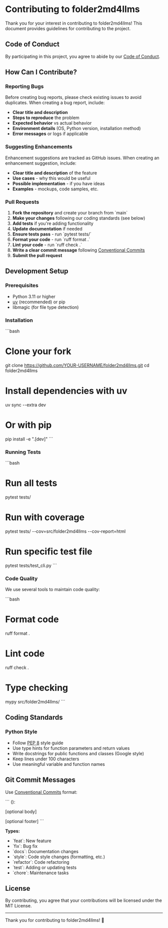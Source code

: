 # Contributing to folder2md4llms

Thank you for your interest in contributing to folder2md4llms! This document provides guidelines for contributing to the project.

## Code of Conduct

By participating in this project, you agree to abide by our [Code of Conduct](CODE_OF_CONDUCT.md).

## How Can I Contribute?

### Reporting Bugs

Before creating bug reports, please check existing issues to avoid duplicates. When creating a bug report, include:

- **Clear title and description**
- **Steps to reproduce** the problem
- **Expected behavior** vs actual behavior
- **Environment details** (OS, Python version, installation method)
- **Error messages** or logs if applicable

### Suggesting Enhancements

Enhancement suggestions are tracked as GitHub issues. When creating an enhancement suggestion, include:

- **Clear title and description** of the feature
- **Use cases** - why this would be useful
- **Possible implementation** - if you have ideas
- **Examples** - mockups, code samples, etc.

### Pull Requests

1. **Fork the repository** and create your branch from \`main\`
2. **Make your changes** following our coding standards (see below)
3. **Add tests** if you're adding functionality
4. **Update documentation** if needed
5. **Ensure tests pass** - run \`pytest tests/\`
6. **Format your code** - run \`ruff format .\`
7. **Lint your code** - run \`ruff check .\`
8. **Write a clear commit message** following [Conventional Commits](https://www.conventionalcommits.org/)
9. **Submit the pull request**

## Development Setup

### Prerequisites

- Python 3.11 or higher
- [uv](https://github.com/astral-sh/uv) (recommended) or pip
- libmagic (for file type detection)

### Installation

\`\`\`bash
# Clone your fork
git clone https://github.com/YOUR-USERNAME/folder2md4llms.git
cd folder2md4llms

# Install dependencies with uv
uv sync --extra dev

# Or with pip
pip install -e ".[dev]"
\`\`\`

### Running Tests

\`\`\`bash
# Run all tests
pytest tests/

# Run with coverage
pytest tests/ --cov=src/folder2md4llms --cov-report=html

# Run specific test file
pytest tests/test_cli.py
\`\`\`

### Code Quality

We use several tools to maintain code quality:

\`\`\`bash
# Format code
ruff format .

# Lint code
ruff check .

# Type checking
mypy src/folder2md4llms/
\`\`\`

## Coding Standards

### Python Style

- Follow [PEP 8](https://pep8.org/) style guide
- Use type hints for function parameters and return values
- Write docstrings for public functions and classes (Google style)
- Keep lines under 100 characters
- Use meaningful variable and function names

## Git Commit Messages

Use [Conventional Commits](https://www.conventionalcommits.org/) format:

\`\`\`
<type>(<scope>): <description>

[optional body]

[optional footer]
\`\`\`

**Types:**
- \`feat\`: New feature
- \`fix\`: Bug fix
- \`docs\`: Documentation changes
- \`style\`: Code style changes (formatting, etc.)
- \`refactor\`: Code refactoring
- \`test\`: Adding or updating tests
- \`chore\`: Maintenance tasks

## License

By contributing, you agree that your contributions will be licensed under the MIT License.

---

Thank you for contributing to folder2md4llms! 🎉
